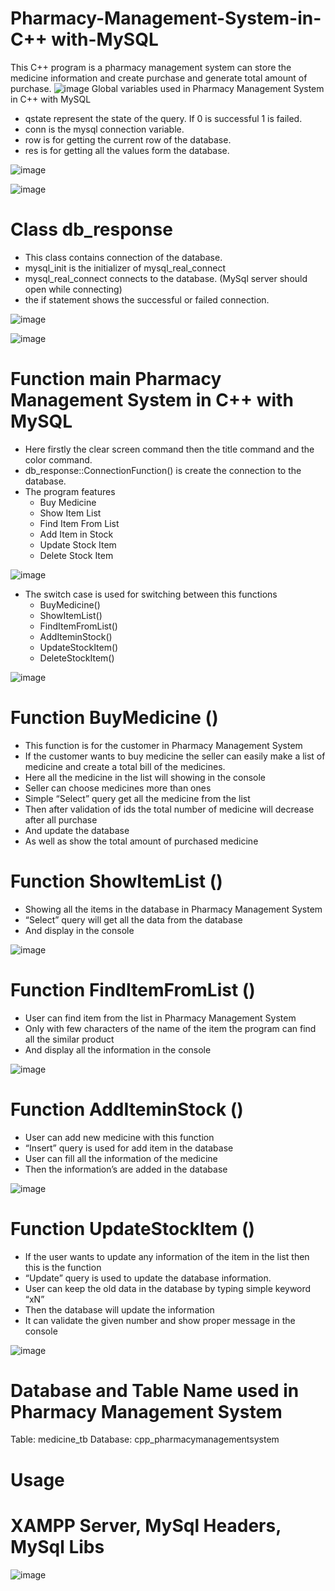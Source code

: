 # Pharmacy-Management-System-in-C++ with-MySQL
This C++ program is a pharmacy management system can store the medicine information and create purchase and generate total amount of purchase.
![image](https://user-images.githubusercontent.com/48853024/209743135-084436a1-04e9-45d2-bb03-7eab70f73778.png)
Global variables used in Pharmacy Management System in C++ with MySQL


- qstate represent the state of the query. If 0 is successful 1 is failed.
- conn is the mysql connection variable.
- row is for getting the current row of the database.
- res is for getting all the values form the database.

![image](https://user-images.githubusercontent.com/48853024/209743295-c5aefbd7-774a-408b-9608-5552c4a4b7b3.png)


![image](https://user-images.githubusercontent.com/48853024/209743388-d56a5d78-27bf-42ae-95f6-e388f214446f.png)

# Class db_response

- This class contains connection of the database.
- mysql_init is the initializer of mysql_real_connect
- mysql_real_connect connects to the database. (MySql server should open while connecting)
- the if statement shows the successful or failed connection.

![image](https://user-images.githubusercontent.com/48853024/209743593-18e729d9-f718-4e39-920b-ccb5505fdfce.png)


![image](https://user-images.githubusercontent.com/48853024/209743661-9367a933-483d-4505-b6a3-dc6e8a59ff92.png)

# Function main Pharmacy Management System in C++ with MySQL
- Here firstly the clear screen command then the title command and the color command.
- db_response::ConnectionFunction() is create the connection to the database.
- The program features
  - Buy Medicine
  - Show Item List
  - Find Item From List
  - Add Item in Stock
  - Update Stock Item
  - Delete Stock Item


![image](https://user-images.githubusercontent.com/48853024/209744003-bc415be1-a731-43b6-a33c-c473fe34d953.png)
- The switch case is used for switching between this functions
   - BuyMedicine()
   - ShowItemList()
   - FindItemFromList()
   - AddIteminStock()
   - UpdateStockItem()
   - DeleteStockItem()


![image](https://user-images.githubusercontent.com/48853024/209744243-10d26713-c824-4bd0-87a0-90a322242f9a.png)
# Function BuyMedicine ()
- This function is for the customer in Pharmacy Management System
- If the customer wants to buy medicine the seller can easily make a list of medicine and create a total bill of the medicines.
- Here all the medicine in the list will showing in the console
- Seller can choose medicines more than ones
- Simple “Select” query get all the medicine from the list
- Then after validation of ids the total number of medicine will decrease after all purchase
- And update the database
- As well as show the total amount of purchased medicine

# Function ShowItemList ()
- Showing all the items in the database in Pharmacy Management System
- “Select” query will get all the data from the database
- And display in the console

![image](https://user-images.githubusercontent.com/48853024/209744837-6038a82f-9e29-48f1-96df-126913616d7f.png)
# Function FindItemFromList ()
- User can find item from the list in Pharmacy Management System
- Only with few characters of the name of the item the program can find all the similar product
- And display all the information in the console


![image](https://user-images.githubusercontent.com/48853024/209744944-32c9b5e3-4c51-4756-aabc-0f0db791647f.png)
# Function AddIteminStock ()
- User can add new medicine with this function
- “Insert” query is used for add item in the database
- User can fill all the information of the medicine
- Then the information’s are added in the database

![image](https://user-images.githubusercontent.com/48853024/209745083-ff5b846e-9a25-47a4-b21f-fbfefb678c25.png)

# Function UpdateStockItem ()
- If the user wants to update any information of the item in the list then this is the function
- “Update” query is used to update the database information.
- User can keep the old data in the database by typing simple keyword “xN”
- Then the database will update the information
- It can validate the given number and show proper message in the console

![image](https://user-images.githubusercontent.com/48853024/209745260-29e2ff0b-c050-48b7-afa6-7b5cdb502592.png)

# Database and Table Name used in Pharmacy Management System

Table: medicine_tb
Database: cpp_pharmacymanagementsystem

# Usage
# XAMPP Server, MySql Headers, MySql Libs

![image](https://user-images.githubusercontent.com/48853024/209745502-f8218e63-465c-4242-8a59-45dbe003539b.png)


